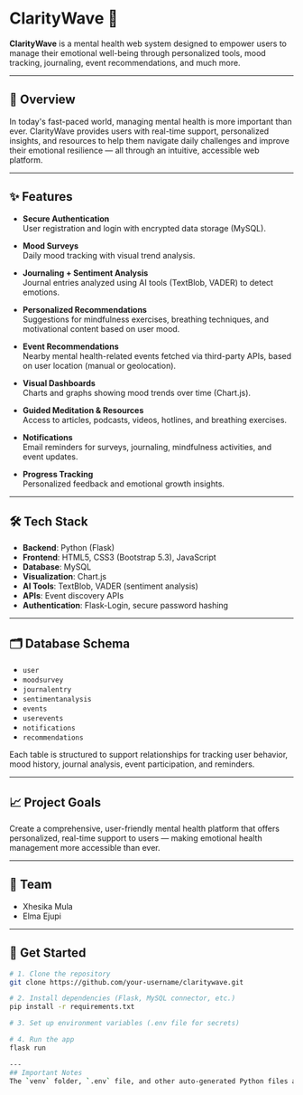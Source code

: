# ClarityWave 🌊

**ClarityWave** is a mental health web system designed to empower users to manage their emotional well-being through personalized tools, mood tracking, journaling, event recommendations, and much more.

---

## 📖 Overview

In today's fast-paced world, managing mental health is more important than ever. ClarityWave provides users with real-time support, personalized insights, and resources to help them navigate daily challenges and improve their emotional resilience — all through an intuitive, accessible web platform.

---

## ✨ Features

- **Secure Authentication**  
  User registration and login with encrypted data storage (MySQL).

- **Mood Surveys**  
  Daily mood tracking with visual trend analysis.

- **Journaling + Sentiment Analysis**  
  Journal entries analyzed using AI tools (TextBlob, VADER) to detect emotions.

- **Personalized Recommendations**  
  Suggestions for mindfulness exercises, breathing techniques, and motivational content based on user mood.

- **Event Recommendations**  
  Nearby mental health-related events fetched via third-party APIs, based on user location (manual or geolocation).

- **Visual Dashboards**  
  Charts and graphs showing mood trends over time (Chart.js).

- **Guided Meditation & Resources**  
  Access to articles, podcasts, videos, hotlines, and breathing exercises.

- **Notifications**  
  Email reminders for surveys, journaling, mindfulness activities, and event updates.

- **Progress Tracking**  
  Personalized feedback and emotional growth insights.

---

## 🛠️ Tech Stack

- **Backend**: Python (Flask)
- **Frontend**: HTML5, CSS3 (Bootstrap 5.3), JavaScript
- **Database**: MySQL
- **Visualization**: Chart.js
- **AI Tools**: TextBlob, VADER (sentiment analysis)
- **APIs**: Event discovery APIs
- **Authentication**: Flask-Login, secure password hashing

---

## 🗂️ Database Schema

- `user`
- `moodsurvey`
- `journalentry`
- `sentimentanalysis`
- `events`
- `userevents`
- `notifications`
- `recommendations`

Each table is structured to support relationships for tracking user behavior, mood history, journal analysis, event participation, and reminders.

---

## 📈 Project Goals

Create a comprehensive, user-friendly mental health platform that offers personalized, real-time support to users — making emotional health management more accessible than ever.

---

## 👥 Team

- Xhesika Mula
- Elma Ejupi

---

## 🚀 Get Started

```bash
# 1. Clone the repository
git clone https://github.com/your-username/claritywave.git

# 2. Install dependencies (Flask, MySQL connector, etc.)
pip install -r requirements.txt

# 3. Set up environment variables (.env file for secrets)

# 4. Run the app
flask run

---
## Important Notes
The `venv` folder, `.env` file, and other auto-generated Python files are being added automatically. They shouldn't be tracked in Git.

